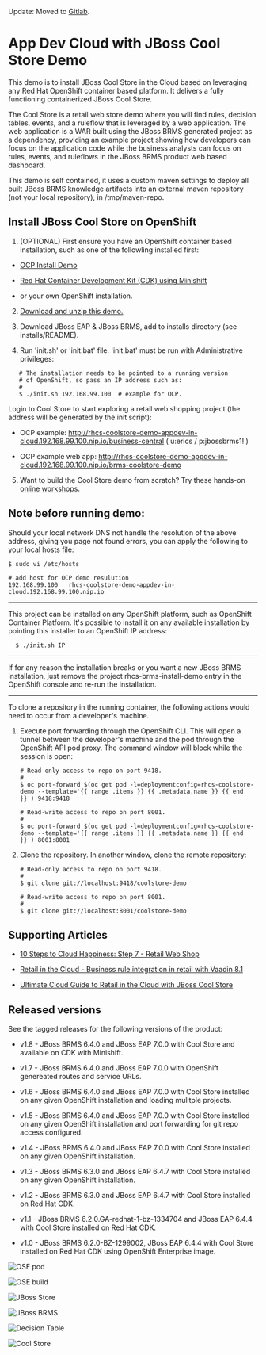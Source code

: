 Update: Moved to [Gitlab](https://gitlab.com/redhatdemocentral/rhcs-coolstore-demo).

App Dev Cloud with JBoss Cool Store Demo 
==========================================
This demo is to install JBoss Cool Store in the Cloud based on leveraging any Red Hat OpenShift container
based platform. It delivers a fully functioning containerized JBoss Cool Store.

The Cool Store is a retail web store demo where you will find rules, decision tables, events, and a ruleflow 
that is leveraged by a web application. The web application is a WAR built using the JBoss BRMS
generated project as a dependency, providing an example project showing how developers can focus on the 
application code while the business analysts can focus on rules, events, and ruleflows in the 
JBoss BRMS product web based dashboard.

This demo is self contained, it uses a custom maven settings to deploy all built JBoss BRMS knowledge artifacts
into an external maven repository (not your local repository), in /tmp/maven-repo.


Install JBoss Cool Store on OpenShift
-------------------------------------
1. (OPTIONAL) First ensure you have an OpenShift container based installation, such as one of the followling installed first:

  - [OCP Install Demo](https://github.com/redhatdemocentral/ocp-install-demo)

  - [Red Hat Container Development Kit (CDK) using Minishift](https://developers.redhat.com/products/cdk/overview)

  - or your own OpenShift installation.

2. [Download and unzip this demo.](https://github.com/redhatdemocentral/rhcs-coolstore-demo/archive/master.zip)

3. Download JBoss EAP & JBoss BRMS, add to installs directory (see installs/README).

4. Run 'init.sh' or 'init.bat' file. 'init.bat' must be run with Administrative privileges:
```
   # The installation needs to be pointed to a running version
   # of OpenShift, so pass an IP address such as:
   #
   $ ./init.sh 192.168.99.100  # example for OCP.
```

Login to Cool Store to start exploring a retail web shopping project (the address will be generated by the init script):

  - OCP example: http://rhcs-coolstore-demo-appdev-in-cloud.192.168.99.100.nip.io/business-central ( u:erics / p:jbossbrms1! )

  - OCP example web app: http://rhcs-coolstore-demo-appdev-in-cloud.192.168.99.100.nip.io/brms-coolstore-demo

5. Want to build the Cool Store demo from scratch? Try these hands-on <a href="https://bpmworkshop.github.io/#/4" target="_blank">online workshops</a>.


Note before running demo:
-------------------------

Should your local network DNS not handle the resolution of the above address, giving you page not found errors, you can apply the
following to your local hosts file:

```
$ sudo vi /etc/hosts

# add host for OCP demo resulution
192.168.99.100   rhcs-coolstore-demo-appdev-in-cloud.192.168.99.100.nip.io 
```

-----

This project can be installed on any OpenShift platform, such as OpenShift Container Platform.
It's possible to install it on any available installation by pointing this installer to an OpenShift IP address:
```
  $ ./init.sh IP
```

-----

If for any reason the installation breaks or you want a new JBoss BRMS installation, just remove the project rhcs-brms-install-demo
entry in the OpenShift console and re-run the installation.

-----

To clone a repository in the running container, the following actions would need to occur from a developer's machine.

1. Execute port forwarding through the OpenShift CLI. This will open a tunnel between the developer's machine and the pod through
	 the OpenShift API pod proxy. The command window will block while the session is open:

   ```
   # Read-only access to repo on port 9418.
   #
   $ oc port-forward $(oc get pod -l=deploymentconfig=rhcs-coolstore-demo --template='{{ range .items }} {{ .metadata.name }} {{ end }}') 9418:9418

   # Read-write access to repo on port 8001.
   #
   $ oc port-forward $(oc get pod -l=deploymentconfig=rhcs-coolstore-demo --template='{{ range .items }} {{ .metadata.name }} {{ end }}') 8001:8001
   ```

2. Clone the repository. In another window, clone the remote repository:

   ```
   # Read-only access to repo on port 9418.
   #
   $ git clone git://localhost:9418/coolstore-demo

   # Read-write access to repo on port 8001.
   #
   $ git clone git://localhost:8001/coolstore-demo
   ```


Supporting Articles
-------------------
- [10 Steps to Cloud Happiness: Step 7 - Retail Web Shop](http://www.schabell.org/2017/11/10-steps-to-cloud-happiness-step-7.html)

- [Retail in the Cloud - Business rule integration in retail with Vaadin 8.1](http://www.schabell.org/2017/08/retail-in-cloud-business-rule.html)

- [Ultimate Cloud Guide to Retail in the Cloud with JBoss Cool Store](http://www.schabell.org/2016/03/ultimate-cloud-guide-retail-cloud-jboss-coolstore.html)


Released versions
-----------------
See the tagged releases for the following versions of the product:

- v1.8 - JBoss BRMS 6.4.0 and JBoss EAP 7.0.0 with Cool Store and available on CDK with Minishift.

- v1.7 - JBoss BRMS 6.4.0 and JBoss EAP 7.0.0 with OpenShift genereated routes and service URLs.

- v1.6 - JBoss BRMS 6.4.0 and JBoss EAP 7.0.0 with Cool Store installed on any given OpenShift installation and loading mulitple projects.

- v1.5 - JBoss BRMS 6.4.0 and JBoss EAP 7.0.0 with Cool Store installed on any given OpenShift installation and port forwarding for git repo access configured.

- v1.4 - JBoss BRMS 6.4.0 and JBoss EAP 7.0.0 with Cool Store installed on any given OpenShift installation.

- v1.3 - JBoss BRMS 6.3.0 and JBoss EAP 6.4.7 with Cool Store installed on any given OpenShift installation.

- v1.2 - JBoss BRMS 6.3.0 and JBoss EAP 6.4.7 with Cool Store installed on Red Hat CDK.

- v1.1 - JBoss BRMS 6.2.0.GA-redhat-1-bz-1334704 and JBoss EAP 6.4.4 with Cool Store installed on Red Hat CDK.

- v1.0 - JBoss BRMS 6.2.0-BZ-1299002, JBoss EAP 6.4.4 with Cool Store installed on Red Hat CDK using OpenShift Enterprise image. 

![OSE pod](https://github.com/redhatdemocentral/rhcs-coolstore-demo/blob/master/docs/demo-images/rhcs-coolstore-pod.png?raw=true)

![OSE build](https://github.com/redhatdemocentral/rhcs-coolstore-demo/blob/master/docs/demo-images/rhcs-coolstore-build.png?raw=true)

![JBoss Store](https://github.com/redhatdemocentral/rhcs-coolstore-demo/blob/master/docs/demo-images/coolstore-shoppingcart-0.png?raw=true)

![JBoss BRMS](https://github.com/redhatdemocentral/rhcs-coolstore-demo/blob/master/docs/demo-images/jboss-brms.png?raw=true)

![Decision Table](https://github.com/redhatdemocentral/rhcs-coolstore-demo/blob/master/docs/demo-images/coolstore-decision-table.png?raw=true)

![Cool Store](https://github.com/redhatdemocentral/rhcs-coolstore-demo/blob/master/docs/demo-images/rhcs-arch.png?raw=true)

